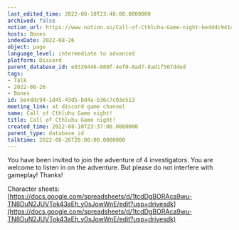 ```yaml
---
last_edited_time: 2022-08-10T23:48:00.0000000
archived: false
notion_url: https://www.notion.so/Call-of-Cthluhu-Game-night-be4ddc941d4543d5bd4ab36c7c03e513
hosts: Bones
indexDate: 2022-08-26
object: page
language_level: intermediate to advanced
platform: Discord
parent_database_id: e9339446-880f-4ef0-8ad7-8ad1f507dded
tags:
- Talk
- 2022-08-26
- Bones
id: be4ddc94-1d45-43d5-bd4a-b36c7c03e513
meeting_link: at discord game channel
name: Call of Cthluhu Game night!
title: Call of Cthluhu Game night!
created_time: 2022-08-10T23:37:00.0000000
parent_type: database_id
talktime: 2022-08-26T20:00:00.0000000
---
```


You have been invited to join the adventure of 4 investigators. 
You are welcome to listen in on the adventure. But please do not interfere with gameplay! Thanks!



Character sheets: 
[https://docs.google.com/spreadsheets/d/1tcdDgBORAca9wu-TN8DuN2JUVTok43aEh_y0sJowWnE/edit?usp=drivesdk](https://docs.google.com/spreadsheets/d/1tcdDgBORAca9wu-TN8DuN2JUVTok43aEh_y0sJowWnE/edit?usp=drivesdk)   











